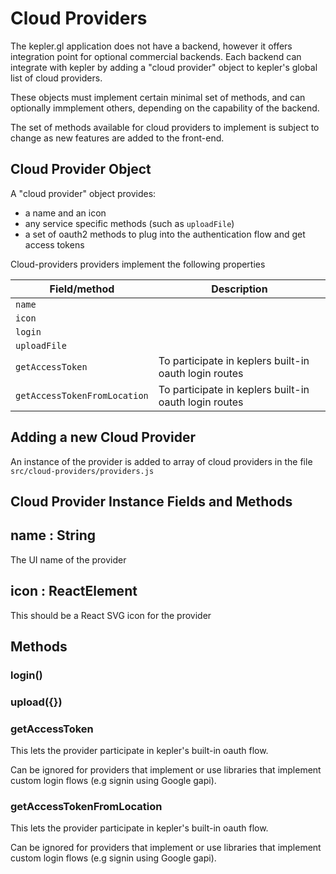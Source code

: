 # Cloud Providers

The kepler.gl application does not have a backend, however it offers integration point for optional commercial backends. Each backend can integrate with kepler by adding a "cloud provider" object to kepler's global list of cloud providers. 

These objects must implement certain minimal set of methods, and can optionally immplement others, depending on the capability of the backend.

The set of methods available for cloud providers to implement is subject to change as new features are added to the front-end. 


## Cloud Provider Object

A "cloud provider" object provides:
- a name and an icon
- any service specific methods (such as `uploadFile`)
- a set of oauth2 methods to plug into the authentication flow and get access tokens

Cloud-providers providers implement the following properties

| Field/method | Description |
| --- | --- |
| `name` | |
| `icon` | |
| `login` | |
| `uploadFile` | |
| `getAccessToken` | To participate in keplers built-in oauth login routes |
| `getAccessTokenFromLocation` | To participate in keplers built-in oauth login routes |

## Adding a new Cloud Provider

An instance of the provider is added to array of cloud providers in the file `src/cloud-providers/providers.js`

## Cloud Provider Instance Fields and Methods

## name : String

The UI name of the provider

## icon : ReactElement

This should be a React SVG icon for the provider

## Methods

### login()

### upload({})

### getAccessToken

This lets the provider participate in kepler's built-in oauth flow. 

Can be ignored for providers that implement or use libraries that implement custom login flows (e.g signin using Google gapi).

### getAccessTokenFromLocation

This lets the provider participate in kepler's built-in oauth flow.

Can be ignored for providers that implement or use libraries that implement custom login flows (e.g signin using Google gapi).

